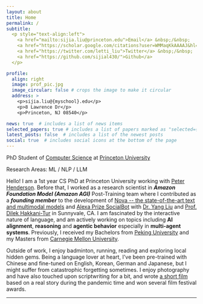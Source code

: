```yaml
---
layout: about
title: Home
permalink: /
subtitle: 
  <p style="text-align:left">
    <a href="mailto:sijia.liu@princeton.edu">Email</a> &nbsp;/&nbsp;
    <a href="https://scholar.google.com/citations?user=WMMaqKkAAAAJ&hl=en&oi=ao">Google Scholar</a> &nbsp;/&nbsp;
    <a href="https://twitter.com/letti_liu">Twitter</a> &nbsp;/&nbsp;
    <a href="https://github.com/sijial430/">Github</a>
  </p>

profile:
  align: right
  image: prof_pic.jpg
  image_circular: false # crops the image to make it circular
  address: >
    <p>sijia.liu@{myschool}.edu</p>
    <p>8 Lawrence Dr</p>
    <p>Princeton, NJ 08540</p>

news: true  # includes a list of news items
selected_papers: true # includes a list of papers marked as "selected={true}"
latest_posts: false  # includes a list of the newest posts
social: true  # includes social icons at the bottom of the page
---
```


PhD Student of <a href="https://www.cs.princeton.edu/">Computer Science</a> at <a href="https://www.princeton.edu/">Princeton University</a>

Research Areas: ML / NLP / LLM



Hello! I am a 1st year CS PhD at Princeton University working with <a href="https://www.peterhenderson.co/">Peter Henderson</a>. Before that, I worked as a research scientist in <i>**Amazon Foundation Model (Amazon AGI)**</i> Post-Training team where I contributed as a <i>**founding member**</i> to the development of <a href="https://aws.amazon.com/ai/generative-ai/nova/">Nova -- the state-of-the-art text and multimodal models</a> and <a href="https://www.amazon.science/alexa-prize/socialbot-grand-challenge">Alexa Prize SocialBot</a> with <a href="https://scholar.google.com/citations?user=w90wOucAAAAJ&hl=en">Dr. Yang Liu</a> and <a href="https://siebelschool.illinois.edu/about/people/faculty/dilek">Prof. Dilek Hakkani-Tur</a> in Sunnyvale, CA. I am fascinated by the interactive nature of language, and am actively working on topics including **AI alignment**, **reasoning** and **agentic behavior** especially in **multi-agent systems**. Previously, I received my Bachelors from <a href="https://english.pku.edu.cn/">Peking University</a> and my Masters from <a href="https://www.cmu.edu/dietrich/statistics-datascience/index.html">Carnegie Mellon University</a>.

Outside of work, I enjoy badminton, running, reading and exploring local hidden gems. Being a language lover at heart, I've been pre-trained with Chinese and fine-tuned on English, Korean, German and Japanese, but I might suffer from catastrophic forgetting sometimes. I enjoy photography and have also touched upon scriptwriting for a bit, and wrote <a href="https://www.startfilmstudio.org/first-time-filmmaker-incubator/wedding-bells">a short film</a> based on a real story during the pandemic time and won several film festival awards. 

---